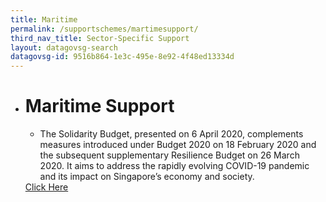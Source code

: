 ```yaml
---
title: Maritime
permalink: /supportschemes/martimesupport/
third_nav_title: Sector-Specific Support
layout: datagovsg-search
datagovsg-id: 9516b864-1e3c-495e-8e92-4f48ed13334d
---
```


<div class="gobizfinapplyTable">
  <ul class="gobizfinapplyTable-firstTable">
    <li class="gobizfinapplyTable-firstTable_table">
      <h1 class="gobizfinapplyTable-firstTable_table__header">Maritime Support</h1>
      <ul class="gobizfinapplyTable-firstTable_table__options">
        <li>The Solidarity Budget, presented on 6 April 2020, complements measures introduced under Budget 2020 on 18 February 2020 and the subsequent supplementary Resilience Budget on 26 March 2020. It aims to address the rapidly evolving COVID-19 pandemic and its impact on Singapore’s economy and society.</li>
      </ul>
      <a href="https://go.gov.sg/martimesupport"><div class="gobizfinapplyTable-firstTable_table__getstart">Click Here</div></a>
    </li>
  </ul>
</div>